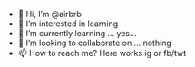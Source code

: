 - 👋 Hi, I’m @airbrb
- 👀 I’m interested in learning
- 🌱 I’m currently learning ... yes...
- 💞️ I’m looking to collaborate on ... nothing
- 📫 How to reach me? Here works ig or fb/twt

<!---
airbrb/airbrb is a ✨ special ✨ repository because its `README.md` (this file) appears on your GitHub profile.
You can click the Preview link to take a look at your changes.
--->
